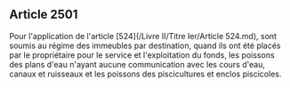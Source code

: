 Article 2501
----
Pour l'application de l'article [524](/Livre II/Titre Ier/Article 524.md), sont soumis au régime des immeubles par
destination, quand ils ont été placés par le propriétaire pour le service et
l'exploitation du fonds, les poissons des plans d'eau n'ayant aucune
communication avec les cours d'eau, canaux et ruisseaux et les poissons des
piscicultures et enclos piscicoles.
